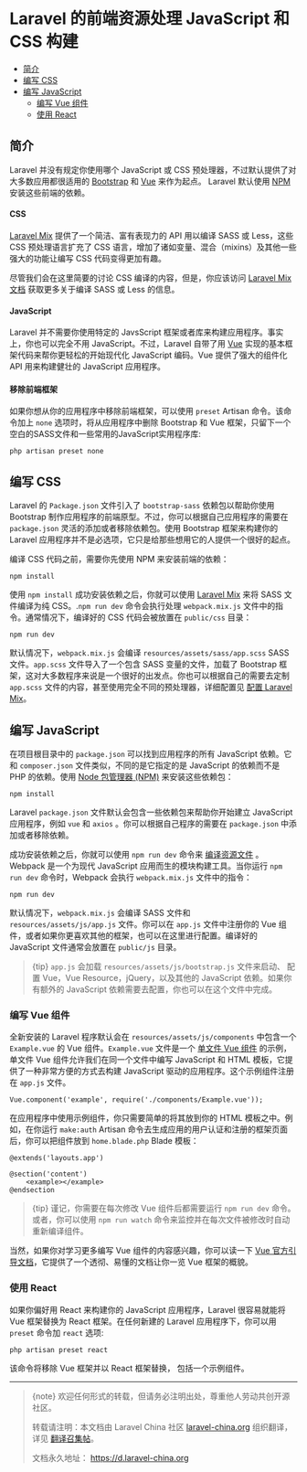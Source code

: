 # Laravel 的前端资源处理 JavaScript 和 CSS 构建

- [简介](#introduction)
- [编写 CSS](#writing-css)
- [编写 JavaScript](#writing-javascript)
    - [编写 Vue 组件](#writing-vue-components)
    - [使用 React](#using-react)

<a name="introduction"></a>
## 简介

Laravel 并没有规定你使用哪个 JavaScript 或 CSS 预处理器，不过默认提供了对大多数应用都很适用的 [Bootstrap](http://getbootstrap.com) 和 [Vue](https://vuejs.org) 来作为起点。 Laravel 默认使用 [NPM](https://npmjs.org) 安装这些前端的依赖。

#### CSS

[Laravel Mix](/docs/{{version}}/mix) 提供了一个简洁、富有表现力的 API 用以编译 SASS 或 Less，这些 CSS 预处理语言扩充了 CSS 语言，增加了诸如变量、混合（mixins）及其他一些强大的功能让编写 CSS 代码变得更加有趣。

尽管我们会在这里简要的讨论 CSS 编译的内容，但是，你应该访问 [Laravel Mix 文档](/docs/{{version}}/mix) 获取更多关于编译 SASS 或 Less 的信息。

#### JavaScript

Laravel 并不需要你使用特定的 JavsScript 框架或者库来构建应用程序。事实上，你也可以完全不用 JavaScript。不过，Laravel 自带了用 [Vue](https://vuejs.org) 实现的基本框架代码来帮你更轻松的开始现代化 JavaScript 编码。Vue 提供了强大的组件化 API 用来构建健壮的 JavaScript 应用程序。

#### 移除前端框架

如果你想从你的应用程序中移除前端框架，可以使用 `preset` Artisan 命令。该命令加上 `none` 选项时，将从应用程序中删除 Bootstrap 和 Vue 框架，只留下一个空白的SASS文件和一些常用的JavaScript实用程序库:

    php artisan preset none


<a name="writing-css"></a>
## 编写 CSS

 Laravel 的 `Package.json` 文件引入了 `bootstrap-sass` 依赖包以帮助你使用 Bootstrap 制作应用程序的前端原型。不过，你可以根据自己应用程序的需要在 `package.json` 灵活的添加或者移除依赖包。使用 Bootstrap 框架来构建你的 Laravel 应用程序并不是必选项，它只是给那些想用它的人提供一个很好的起点。

编译 CSS 代码之前，需要你先使用 NPM 来安装前端的依赖：

    npm install

使用 `npm install` 成功安装依赖之后，你就可以使用 [Laravel Mix](/docs/{{version}}/mix#working-with-stylesheets) 来将 SASS 文件编译为纯 CSS。.`npm run dev` 命令会执行处理 `webpack.mix.js` 文件中的指令。通常情况下，编译好的 CSS 代码会被放置在 `public/css` 目录：

    npm run dev
    
默认情况下，`webpack.mix.js` 会编译 `resources/assets/sass/app.scss` SASS 文件。`app.scss` 文件导入了一个包含 SASS 变量的文件，加载了 Bootstrap 框架，这对大多数程序来说是一个很好的出发点。你也可以根据自己的需要去定制 `app.scss` 文件的内容，甚至使用完全不同的预处理器，详细配置见 [配置 Laravel Mix](/docs/{{version}}/mix)。

<a name="writing-javascript"></a>
## 编写 JavaScript

在项目根目录中的 `package.json` 可以找到应用程序的所有 JavaScript 依赖。它和 `composer.json` 文件类似，不同的是它指定的是 JavaScript 的依赖而不是 PHP 的依赖。使用 [Node 包管理器 (NPM)](https://npmjs.org) 来安装这些依赖包：

    npm install

Laravel `package.json` 文件默认会包含一些依赖包来帮助你开始建立 JavaScript 应用程序，例如 `vue` 和 `axios` 。你可以根据自己程序的需要在 `package.json` 中添加或者移除依赖。

成功安装依赖之后，你就可以使用  `npm run dev`  命令来 [编译资源文件](/docs/{{version}}/mix) 。Webpack 是一个为现代 JavaScript 应用而生的模块构建工具。当你运行 `npm run dev` 命令时，Webpack 会执行 `webpack.mix.js` 文件中的指令：

    npm run dev

默认情况下，`webpack.mix.js` 会编译 SASS 文件和 `resources/assets/js/app.js` 文件。你可以在 `app.js` 文件中注册你的 Vue 组件，或者如果你更喜欢其他的框架，也可以在这里进行配置。编译好的 JavaScript 文件通常会放置在 `public/js` 目录。

> {tip} `app.js` 会加载 `resources/assets/js/bootstrap.js` 文件来启动、 配置 Vue，Vue Resource，jQuery，以及其他的 JavaScript 依赖。如果你有额外的 JavaScript 依赖需要去配置，你也可以在这个文件中完成。

<a name="writing-vue-components"></a>
### 编写 Vue 组件

全新安装的 Laravel 程序默认会在 `resources/assets/js/components` 中包含一个 `Example.vue` 的 Vue 组件。`Example.vue` 文件是一个 [单文件 Vue 组件](https://vuejs.org/guide/application.html#Single-File-Components) 的示例，单文件 Vue 组件允许我们在同一个文件中编写 JavaScript 和 HTML 模板，它提供了一种非常方便的方式去构建 JavaScript 驱动的应用程序。这个示例组件注册在 `app.js` 文件。

    Vue.component('example', require('./components/Example.vue'));

在应用程序中使用示例组件，你只需要简单的将其放到你的 HTML 模板之中。例如，在你运行 `make:auth` Artisan 命令去生成应用的用户认证和注册的框架页面后，你可以把组件放到 `home.blade.php` Blade 模板：

    @extends('layouts.app')

    @section('content')
        <example></example>
    @endsection
    
> {tip} 谨记，你需要在每次修改 Vue 组件后都需要运行 `npm run dev` 命令。或者，你可以使用 `npm run watch` 命令来监控并在每次文件被修改时自动重新编译组件。

当然，如果你对学习更多编写 Vue 组件的内容感兴趣，你可以读一下 [Vue 官方引导文档](http://vuejs.org/guide/)，它提供了一个透彻、易懂的文档让你一览 Vue 框架的概貌。

<a name="using-react"></a>
### 使用 React
如果你偏好用 React 来构建你的 JavaScript 应用程序，Laravel 很容易就能将 Vue 框架替换为 React 框架。在任何新建的 Laravel 应用程序下，你可以用 `preset` 命令加 `react` 选项:

    php artisan preset react

该命令将移除 Vue 框架并以 React 框架替换， 包括一个示例组件。



--- 

> {note} 欢迎任何形式的转载，但请务必注明出处，尊重他人劳动共创开源社区。
> 
> 转载请注明：本文档由 Laravel China 社区 [laravel-china.org](https://laravel-china.org) 组织翻译，详见 [翻译召集帖](https://laravel-china.org/topics/5756/laravel-55-document-translation-call-come-and-join-the-translation)。
> 
> 文档永久地址： https://d.laravel-china.org